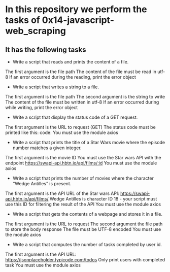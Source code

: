 # In this repository we perform the tasks of 0x14-javascript-web_scraping

## It has the following tasks

- Write a script that reads and prints the content of a file.

The first argument is the file path
The content of the file must be read in utf-8
If an error occurred during the reading, print the error object

- Write a script that writes a string to a file.

The first argument is the file path
The second argument is the string to write
The content of the file must be written in utf-8
If an error occurred during while writing, print the error object

- Write a script that display the status code of a GET request.

The first argument is the URL to request (GET)
The status code must be printed like this: code: <status code>
You must use the module axios

- Write a script that prints the title of a Star Wars movie where the episode number matches a given integer.

The first argument is the movie ID
You must use the Star wars API with the endpoint https://swapi-api.hbtn.io/api/films/:id
You must use the module axios

- Write a script that prints the number of movies where the character “Wedge Antilles” is present.

The first argument is the API URL of the Star wars API: https://swapi-api.hbtn.io/api/films/
Wedge Antilles is character ID 18 - your script must use this ID for filtering the result of the API
You must use the module axios

- Write a script that gets the contents of a webpage and stores it in a file.

The first argument is the URL to request
The second argument the file path to store the body response
The file must be UTF-8 encoded
You must use the module axios

- Write a script that computes the number of tasks completed by user id.

The first argument is the API URL: https://jsonplaceholder.typicode.com/todos
Only print users with completed task
You must use the module axios